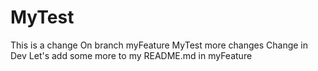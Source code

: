 MyTest
======
This is a change
On branch myFeature
MyTest more changes
Change in Dev
Let's add some more to my README.md in myFeature

